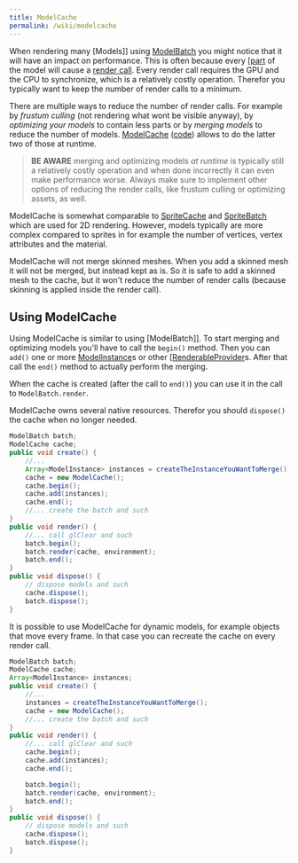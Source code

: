 ```yaml
---
title: ModelCache
permalink: /wiki/modelcache
---
```

When rendering many [Models]] using [ModelBatch](modelbatch) you might notice that it will have an impact on performance. This is often because every [[part](/wiki/models#nodepart) of the model will cause a [render call](/wiki/https://github.com/libgdx/libgdx/wiki/modelbatch#what-are-render-calls). Every render call requires the GPU and the CPU to synchronize, which is a relatively costly operation. Therefor you typically want to keep the number of render calls to a minimum.

There are multiple ways to reduce the number of render calls. For example by *frustum culling* (not rendering what wont be visible anyway), by *optimizing your models* to contain less parts or by *merging models* to reduce the number of models. [ModelCache](https://libgdx.badlogicgames.com/nightlies/docs/api/com/badlogic/gdx/graphics/g3d/ModelCache.html) ([code](https://github.com/libgdx/libgdx/blob/master/gdx/src/com/badlogic/gdx/graphics/g3d/ModelCache.java)) allows to do the latter two of those at runtime.

> **BE AWARE** merging and optimizing models *at runtime* is typically still a relatively costly operation and when done incorrectly it can even make performance worse. Always make sure to implement other options of reducing the render calls, like frustum culling or optimizing assets, as well.

ModelCache is somewhat comparable to [SpriteCache](https://libgdx.badlogicgames.com/nightlies/docs/api/com/badlogic/gdx/graphics/g2d/SpriteCache.html) and [SpriteBatch](/wiki/spritebatch,-textureregions,-and-sprites) which are used for 2D rendering. However, models typically are more complex compared to sprites in for example the number of vertices, vertex attributes and the material.

ModelCache will not merge skinned meshes. When you add a skinned mesh it will not be merged, but instead kept as is. So it is safe to add a skinned mesh to the cache, but it won't reduce the number of render calls (because skinning is applied inside the render call).

## Using ModelCache

Using ModelCache is similar to using [ModelBatch]]. To start merging and optimizing models you'll have to call the `begin()` method. Then you can `add()` one or more [ModelInstance](https://libgdx.badlogicgames.com/nightlies/docs/api/com/badlogic/gdx/graphics/g3d/ModelInstance.html)s or other [[RenderableProvider](/wiki/modelbatch#renderableprovider)s. After that call the `end()` method to actually perform the merging.

When the cache is created (after the call to `end()`) you can use it in the call to `ModelBatch.render`.

ModelCache owns several native resources. Therefor you should `dispose()` the cache when no longer needed.

```java
ModelBatch batch;
ModelCache cache;
public void create() {
    //...
    Array<ModelInstance> instances = createTheInstanceYouWantToMerge();
    cache = new ModelCache();
    cache.begin();
    cache.add(instances);
    cache.end();
    //... create the batch and such
}
public void render() {
    //... call glClear and such
    batch.begin();
    batch.render(cache, environment);
    batch.end();
}
public void dispose() {
    // dispose models and such
    cache.dispose();
    batch.dispose();
}
```

It is possible to use ModelCache for dynamic models, for example objects that move every frame. In that case you can recreate the cache on every render call.

```java
ModelBatch batch;
ModelCache cache;
Array<ModelInstance> instances;
public void create() {
    //...
    instances = createTheInstanceYouWantToMerge();
    cache = new ModelCache();
    //... create the batch and such
}
public void render() {
    //... call glClear and such
    cache.begin();
    cache.add(instances);
    cache.end();

    batch.begin();
    batch.render(cache, environment);
    batch.end();
}
public void dispose() {
    // dispose models and such
    cache.dispose();
    batch.dispose();
}
```